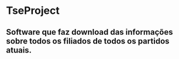 # TseProject

## Software que faz download das informações sobre todos os filiados de todos os partidos atuais.

